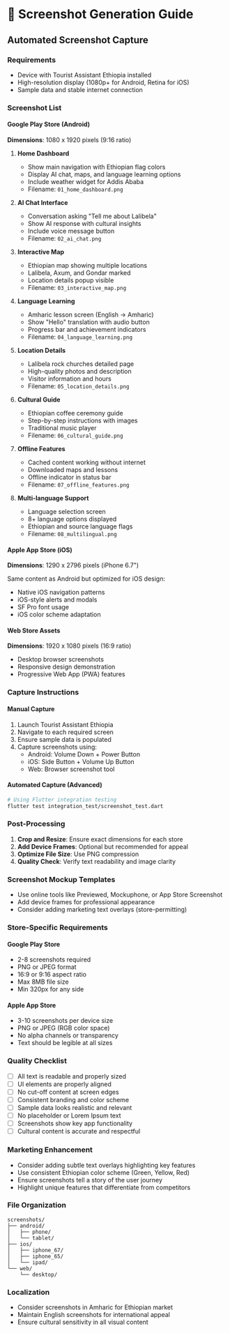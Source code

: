 # 📸 Screenshot Generation Guide

## Automated Screenshot Capture

### Requirements
- Device with Tourist Assistant Ethiopia installed
- High-resolution display (1080p+ for Android, Retina for iOS)
- Sample data and stable internet connection

### Screenshot List

#### Google Play Store (Android)
**Dimensions**: 1080 x 1920 pixels (9:16 ratio)

1. **Home Dashboard**
   - Show main navigation with Ethiopian flag colors
   - Display AI chat, maps, and language learning options
   - Include weather widget for Addis Ababa
   - Filename: `01_home_dashboard.png`

2. **AI Chat Interface**
   - Conversation asking "Tell me about Lalibela"
   - Show AI response with cultural insights
   - Include voice message button
   - Filename: `02_ai_chat.png`

3. **Interactive Map**
   - Ethiopian map showing multiple locations
   - Lalibela, Axum, and Gondar marked
   - Location details popup visible
   - Filename: `03_interactive_map.png`

4. **Language Learning**
   - Amharic lesson screen (English → Amharic)
   - Show "Hello" translation with audio button
   - Progress bar and achievement indicators
   - Filename: `04_language_learning.png`

5. **Location Details**
   - Lalibela rock churches detailed page
   - High-quality photos and description
   - Visitor information and hours
   - Filename: `05_location_details.png`

6. **Cultural Guide**
   - Ethiopian coffee ceremony guide
   - Step-by-step instructions with images
   - Traditional music player
   - Filename: `06_cultural_guide.png`

7. **Offline Features**
   - Cached content working without internet
   - Downloaded maps and lessons
   - Offline indicator in status bar
   - Filename: `07_offline_features.png`

8. **Multi-language Support**
   - Language selection screen
   - 8+ language options displayed
   - Ethiopian and source language flags
   - Filename: `08_multilingual.png`

#### Apple App Store (iOS)
**Dimensions**: 1290 x 2796 pixels (iPhone 6.7")

Same content as Android but optimized for iOS design:
- Native iOS navigation patterns
- iOS-style alerts and modals
- SF Pro font usage
- iOS color scheme adaptation

#### Web Store Assets
**Dimensions**: 1920 x 1080 pixels (16:9 ratio)

- Desktop browser screenshots
- Responsive design demonstration
- Progressive Web App (PWA) features

### Capture Instructions

#### Manual Capture
1. Launch Tourist Assistant Ethiopia
2. Navigate to each required screen
3. Ensure sample data is populated
4. Capture screenshots using:
   - Android: Volume Down + Power Button
   - iOS: Side Button + Volume Up Button
   - Web: Browser screenshot tool

#### Automated Capture (Advanced)
```bash
# Using Flutter integration testing
flutter test integration_test/screenshot_test.dart
```

### Post-Processing
1. **Crop and Resize**: Ensure exact dimensions for each store
2. **Add Device Frames**: Optional but recommended for appeal
3. **Optimize File Size**: Use PNG compression
4. **Quality Check**: Verify text readability and image clarity

### Screenshot Mockup Templates
- Use online tools like Previewed, Mockuphone, or App Store Screenshot
- Add device frames for professional appearance
- Consider adding marketing text overlays (store-permitting)

### Store-Specific Requirements

#### Google Play Store
- 2-8 screenshots required
- PNG or JPEG format
- 16:9 or 9:16 aspect ratio
- Max 8MB file size
- Min 320px for any side

#### Apple App Store
- 3-10 screenshots per device size
- PNG or JPEG (RGB color space)
- No alpha channels or transparency
- Text should be legible at all sizes

### Quality Checklist
- [ ] All text is readable and properly sized
- [ ] UI elements are properly aligned
- [ ] No cut-off content at screen edges
- [ ] Consistent branding and color scheme
- [ ] Sample data looks realistic and relevant
- [ ] No placeholder or Lorem Ipsum text
- [ ] Screenshots show key app functionality
- [ ] Cultural content is accurate and respectful

### Marketing Enhancement
- Consider adding subtle text overlays highlighting key features
- Use consistent Ethiopian color scheme (Green, Yellow, Red)
- Ensure screenshots tell a story of the user journey
- Highlight unique features that differentiate from competitors

### File Organization
```
screenshots/
├── android/
│   ├── phone/
│   └── tablet/
├── ios/
│   ├── iphone_67/
│   ├── iphone_65/
│   └── ipad/
└── web/
    └── desktop/
```

### Localization
- Consider screenshots in Amharic for Ethiopian market
- Maintain English screenshots for international appeal
- Ensure cultural sensitivity in all visual content

























